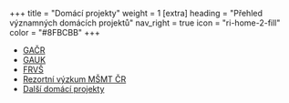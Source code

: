 +++
title = "Domácí projekty" 
weight = 1
[extra]
heading = "Přehled významných domácích projektů"
nav_right = true
icon = "ri-home-2-fill"
color = "#8FBCBB"
+++


 - [GAČR](gacr)
 - [GAUK](gauk)
 - [FRVŠ](frvs)
 - [Rezortní výzkum MŠMT ČR](rvmsmt)      
 - [Další domácí projekty](ddp)	